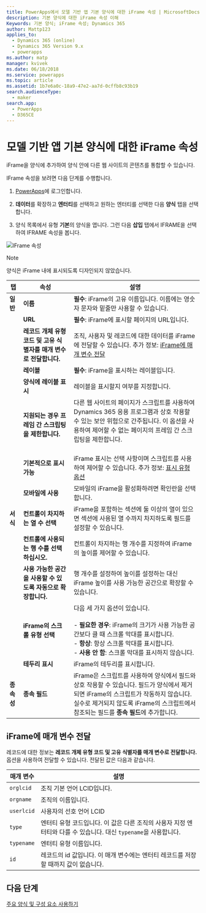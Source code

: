 ```yaml
---
title: PowerApps에서 모델 기반 앱 기본 양식에 대한 iFrame 속성 | MicrosoftDocs
description: 기본 양식에 대한 iFrame 속성 이해
Keywords: 기본 양식; iFrame 속성; Dynamics 365
author: Mattp123
applies_to:
  - Dynamics 365 (online)
  - Dynamics 365 Version 9.x
  - powerapps
ms.author: matp
manager: kvivek
ms.date: 06/18/2018
ms.service: powerapps
ms.topic: article
ms.assetid: 1b7e6a0c-18a9-47e2-aa7d-0cffb8c93b19
search.audienceType:
  - maker
search.app:
  - PowerApps
  - D365CE
---
```

# <a name="iframe-properties-for-model-driven-app-main-forms"></a>모델 기반 앱 기본 양식에 대한 iFrame 속성

iFrame을 양식에 추가하여 양식 안에 다른 웹 사이트의 콘텐츠를 통합할 수 있습니다. 

IFrame 속성을 보려면 다음 단계를 수행합니다.

1.  [PowerApps](https://web.powerapps.com/?utm_source=padocs&utm_medium=linkinadoc&utm_campaign=referralsfromdoc)에 로그인합니다.

2.  **데이터**를 확장하고 **엔터티**를 선택하고 원하는 엔터티를 선택한 다음 **양식** 탭을 선택합니다. 

3. 양식 목록에서 유형 **기본**의 양식을 엽니다. 그런 다음 **삽입** 탭에서 IFRAME을 선택하여 IFRAME 속성을 봅니다.

![IFrame 속성](media/iframe-properties.png)


> [!NOTE]
> 양식은 iFrame 내에 표시되도록 디자인되지 않았습니다.  
  
|탭|속성|설명|  
|---------|--------------|-----------------|  
|**일반**|**이름**|**필수**: iFrame의 고유 이름입니다. 이름에는 영숫자 문자와 밑줄만 사용할 수 있습니다.|  
||**URL**|**필수**: iFrame에 표시할 페이지의 URL입니다.|  
||**레코드 개체 유형 코드 및 고유 식별자를 매개 변수로 전달합니다.**|조직, 사용자 및 레코드에 대한 데이터를 iFrame에 전달할 수 있습니다. 추가 정보: [iFrame에 매개 변수 전달](iframe-properties-legacy.md#BKMK_PassParametersToIFRAMEs)|  
||**레이블**|**필수**: iFrame을 표시하는 레이블입니다.|  
||**양식에 레이블 표시**|레이블을 표시할지 여부를 지정합니다.|  
||**지원되는 경우 프레임 간 스크립팅을 제한합니다.**|다른 웹 사이트의 페이지가 스크립트를 사용하여 Dynamics 365 응용 프로그램과 상호 작용할 수 있는 보안 위험으로 간주됩니다. 이 옵션을 사용하여 제어할 수 없는 페이지의 프레임 간 스크립팅을 제한합니다.<br /><br />|  
||**기본적으로 표시 가능**|iFrame 표시는 선택 사항이며 스크립트를 사용하여 제어할 수 있습니다. 추가 정보: [표시 유형 옵션](visibility-options-legacy.md)|
||**모바일에 사용**|모바일의 iFrame을 활성화하려면 확인란을 선택합니다.|  
|**서식**|**컨트롤이 차지하는 열 수 선택**|iFrame을 포함하는 섹션에 둘 이상의 열이 있으면 섹션에 사용된 열 수까지 차지하도록 필드를 설정할 수 있습니다.|  
||**컨트롤에 사용되는 행 수를 선택하십시오.**|컨트롤이 차지하는 행 개수를 지정하여 iFrame의 높이를 제어할 수 있습니다.|  
||**사용 가능한 공간을 사용할 수 있도록 자동으로 확장합니다.**|행 개수를 설정하여 높이를 설정하는 대신 iFrame 높이를 사용 가능한 공간으로 확장할 수 있습니다.|  
||**iFrame의 스크롤 유형 선택**|다음 세 가지 옵션이 있습니다.<br /><br /> - **필요한 경우**: iFrame의 크기가 사용 가능한 공간보다 클 때 스크롤 막대를 표시합니다.<br />- **항상**: 항상 스크롤 막대를 표시합니다.<br />- **사용 안 함**: 스크롤 막대를 표시하지 않습니다.|  
||**테두리 표시**|iFrame의 테두리를 표시합니다.|  
|**종속성**|**종속 필드**|iFrame은 스크립트를 사용하여 양식에서 필드와 상호 작용할 수 있습니다. 필드가 양식에서 제거되면 iFrame의 스크립트가 작동하지 않습니다. 실수로 제거되지 않도록 iFrame의 스크립트에서 참조되는 필드를 **종속 필드**에 추가합니다.|  
  
## <a name="pass-parameters-to-iframes"></a>iFrame에 매개 변수 전달  
 레코드에 대한 정보는 **레코드 개체 유형 코드 및 고유 식별자를 매개 변수로 전달합니다.** 옵션을 사용하여 전달할 수 있습니다. 전달된 값은 다음과 같습니다.  
  
|매개 변수|설명|  
|---------------|-----------------|  
|`orglcid`|조직 기본 언어 LCID입니다.|  
|`orgname`|조직의 이름입니다.|  
|`userlcid`|사용자의 선호 언어 LCID|  
|`type`|엔터티 유형 코드입니다. 이 값은 다른 조직의 사용자 지정 엔터티와 다를 수 있습니다. 대신 `typename`을 사용합니다.|  
|`typename`|엔터티 유형 이름입니다.|  
|`id`|레코드의 id 값입니다. 이 매개 변수에는 엔터티 레코드를 저장할 때까지 값이 없습니다.|  

## <a name="next-steps"></a>다음 단계

[주요 양식 및 구성 요소 사용하기](use-main-form-and-components.md)
